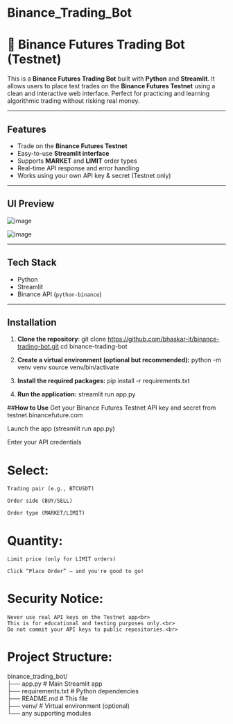 # Binance_Trading_Bot
# 🚀 Binance Futures Trading Bot (Testnet)

This is a **Binance Futures Trading Bot** built with **Python** and **Streamlit**. It allows users to place test trades on the **Binance Futures Testnet** using a clean and interactive web interface. Perfect for practicing and learning algorithmic trading without risking real money.

---

##  Features

-  Trade on the **Binance Futures Testnet**
-  Easy-to-use **Streamlit interface**
-  Supports **MARKET** and **LIMIT** order types
-  Real-time API response and error handling
-  Works using your own API key & secret (Testnet only)

---

## UI Preview
![image](https://github.com/user-attachments/assets/4a2bfaba-8fcc-4746-b561-50939ae5d5da)


![image](https://github.com/user-attachments/assets/e7e6bafc-fe96-45a0-858c-a1bc0a7eaaf2)




---

##  Tech Stack

- Python 
- Streamlit 
- Binance API (`python-binance`)

---

##  Installation

1. **Clone the repository**:
  git clone https://github.com/bhaskar-it/binance-trading-bot.git
  cd binance-trading-bot

2. **Create a virtual environment (optional but recommended):**
  python -m venv venv
  source venv/bin/activate

3. **Install the required packages:**
  pip install -r requirements.txt

4. **Run the application:**
  streamlit run app.py


##**How to Use**
  Get your Binance Futures Testnet API key and secret from testnet.binancefuture.com

  Launch the app (streamlit run app.py)

  Enter your API credentials

#  Select:

    Trading pair (e.g., BTCUSDT)

    Order side (BUY/SELL)

    Order type (MARKET/LIMIT)

 # Quantity:

    Limit price (only for LIMIT orders)

    Click “Place Order” — and you're good to go!


# Security Notice:
    Never use real API keys on the Testnet app<br>
    This is for educational and testing purposes only.<br>
    Do not commit your API keys to public repositories.<br>


# Project Structure:
binance_trading_bot/<br>
├── app.py                  # Main Streamlit app<br>
├── requirements.txt        # Python dependencies<br>
├── README.md               # This file<br>
├── venv/                   # Virtual environment (optional)<br>
└── any supporting modules




